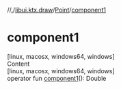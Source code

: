 //[.](../../index.md)/[libui.ktx.draw](../index.md)/[Point](index.md)/[component1](component1.md)



# component1  
[linux, macosx, windows64, windows]  
Content  
[linux, macosx, windows64, windows]  
operator fun [component1](component1.md)(): Double  



